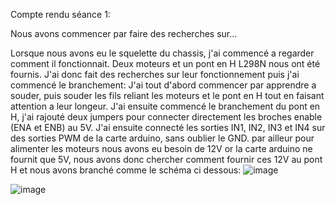 Compte rendu séance 1:

Nous avons commencer par faire des recherches sur...

Lorsque nous avons eu le squelette du chassis, j'ai commencé a regarder comment il fonctionnait. Deux moteurs et un pont en H L298N nous ont été fournis. J'ai donc fait des recherches sur leur fonctionnement puis j'ai commencé le branchement:
J'ai tout d'abord commencer par apprendre a souder, puis souder les fils reliant les moteurs et le pont en H tout en faisant attention a leur longeur. J'ai ensuite commencé le branchement du pont en H, j'ai rajouté deux jumpers pour connecter directement les broches enable (ENA et ENB) au 5V. J'ai ensuite connecté les sorties IN1, IN2, IN3 et IN4 sur des sorties PWM de la carte arduino, sans oublier le GND. par ailleur pour alimenter les moteurs nous avons eu besoin de 12V or la carte arduino ne fournit que 5V, nous avons donc chercher comment fournir ces 12V au pont H et nous avons branché comme le schéma ci dessous:
![image](https://github.com/bogwee/ProjetArduino/assets/130240101/880e2bbb-1bdb-4f8f-b88d-c99080405198)


![image](https://github.com/bogwee/ProjetArduino/assets/130240101/08027154-492f-4076-8632-77e8f51cadca)



